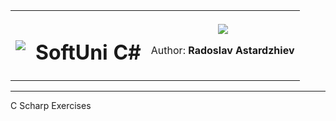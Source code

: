<table width="100%" border="0" align="center" cellpadding="3" cellspacing="1">
  <tr>
    <td align="center"><img src="http://conf.softuni.bg/wp-content/uploads/2015/01/SoftUni-Logo-Flat_square-blue-300x235.png" style="text-align:ce"></td>
    <td><h1 style="text-align:center">SoftUni C#</h1></td>
    <td align="center"><img src="https://avatars1.githubusercontent.com/u/24620088?v=3&u=5e1a11ac5228356808410702d2f8c5ff3209d2a9&s=400">
    <p>Author: <strong>Radoslav Astardzhiev</strong></p>
    </td>
  </tr>
</table>
<hr>
C Scharp Exercises
